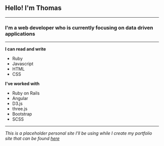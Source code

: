 ## Hello! I'm Thomas
---
### I'm a web developer who is currently focusing on data driven applications
---
**I can read and write**
* Ruby
* Javascript
* HTML
* CSS

**I've worked with**
* Ruby on Rails
* Angular
* D3.js
* three.js
* Bootstrap
* SCSS
---
_This is a placeholder personal site I'll be using while I create my portfolio site that can be found [here](https://github.com/thomaslawton91/portfolio)_
